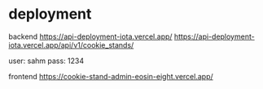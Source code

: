# deployment

backend
https://api-deployment-iota.vercel.app/
https://api-deployment-iota.vercel.app/api/v1/cookie_stands/


user: sahm   pass: 1234

frontend
https://cookie-stand-admin-eosin-eight.vercel.app/
